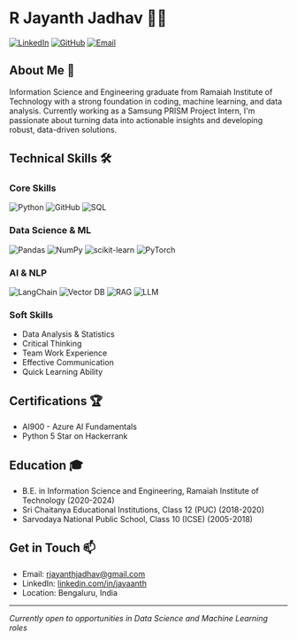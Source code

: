 # R Jayanth Jadhav 👨‍💻

[![LinkedIn](https://img.shields.io/badge/LinkedIn-0077B5?style=for-the-badge&logo=linkedin&logoColor=white)](https://www.linkedin.com/in/jayaanth)
[![GitHub](https://img.shields.io/badge/GitHub-100000?style=for-the-badge&logo=github&logoColor=white)](https://github.com/nishJay)
[![Email](https://img.shields.io/badge/Email-D14836?style=for-the-badge&logo=gmail&logoColor=white)](mailto:rjayanthjadhav@gmail.com)

## About Me 🚀
Information Science and Engineering graduate from Ramaiah Institute of Technology with a strong foundation in coding, machine learning, and data analysis. Currently working as a Samsung PRISM Project Intern, I'm passionate about turning data into actionable insights and developing robust, data-driven solutions.

## Technical Skills 🛠️

### Core Skills
![Python](https://img.shields.io/badge/python-3670A0?style=for-the-badge&logo=python&logoColor=ffdd54)
![GitHub](https://img.shields.io/badge/github-%23121011.svg?style=for-the-badge&logo=github&logoColor=white)
![SQL](https://img.shields.io/badge/SQL-%2307405e.svg?style=for-the-badge&logo=sqlite&logoColor=white)

### Data Science & ML
![Pandas](https://img.shields.io/badge/pandas-%23150458.svg?style=for-the-badge&logo=pandas&logoColor=white)
![NumPy](https://img.shields.io/badge/numpy-%23013243.svg?style=for-the-badge&logo=numpy&logoColor=white)
![scikit-learn](https://img.shields.io/badge/scikit--learn-%23F7931E.svg?style=for-the-badge&logo=scikit-learn&logoColor=white)
![PyTorch](https://img.shields.io/badge/PyTorch-%23EE4C2C.svg?style=for-the-badge&logo=PyTorch&logoColor=white)

### AI & NLP
![LangChain](https://img.shields.io/badge/LangChain-%23000000.svg?style=for-the-badge)
![Vector DB](https://img.shields.io/badge/Vector%20Databases-%234ea94b.svg?style=for-the-badge)
![RAG](https://img.shields.io/badge/RAG-FF6F00?style=for-the-badge)
![LLM](https://img.shields.io/badge/LLM-311C87?style=for-the-badge)

### Soft Skills
- Data Analysis & Statistics
- Critical Thinking
- Team Work Experience
- Effective Communication
- Quick Learning Ability


## Certifications 🏆
- AI900 - Azure AI Fundamentals
- Python 5 Star on Hackerrank

## Education 🎓
- B.E. in Information Science and Engineering, Ramaiah Institute of Technology (2020-2024)
- Sri Chaitanya Educational Institutions, Class 12 (PUC) (2018-2020)
- Sarvodaya National Public School, Class 10 (ICSE) (2005-2018)

## Get in Touch 📫
- Email: rjayanthjadhav@gmail.com
- LinkedIn: [linkedin.com/in/jayaanth](https://www.linkedin.com/in/jayaanth)
- Location: Bengaluru, India

---
*Currently open to opportunities in Data Science and Machine Learning roles*
